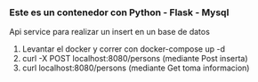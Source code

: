 ### Este es un contenedor con Python - Flask - Mysql

Api service para realizar un insert en un base de datos

1. Levantar el docker y correr con docker-compose up -d
2. curl -X POST localhost:8080/persons (mediante Post inserta)
3. curl localhost:8080/persons (mediante Get toma informacion)
